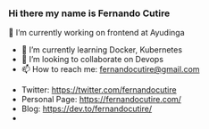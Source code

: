 
### Hi there my name is Fernando Cutire

🔭 I’m currently working on frontend at Ayudinga
- 🌱 I’m currently learning Docker, Kubernetes
- 👯 I’m looking to collaborate on Devops 
- 📫 How to reach me: fernandocutire@gmail.com

* Twitter: https://twitter.com/fernandocutire
* Personal Page: https://fernandocutire.com/
* Blog: https://dev.to/fernandocutire/
* 


<!--
**FernandoCutire/FernandoCutire** is a ✨ _special_ ✨ repository because its `README.md` (this file) appears on your GitHub profile.

Here are some ideas to get you started:

- 🔭 I’m currently working on ...
- 🌱 I’m currently learning ...
- 👯 I’m looking to collaborate on ...
- 🤔 I’m looking for help with ...
- 💬 Ask me about ...
- 📫 How to reach me: ...
- 😄 Pronouns: ...
- ⚡ Fun fact: ...
-->
